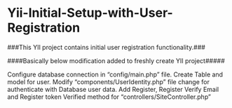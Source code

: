 Yii-Initial-Setup-with-User-Registration
========================================

###This YII project contains initial user registration functionality.###

####Basically below modification added to freshly create YII project#####

Configure database connection in “config/main.php”  file.
Create Table and model for user.
Modify “components/UserIdentity.php” file change for authenticate with Database user data.
Add Register, Register Verify Email and Register token Verified method for “controllers/SiteController.php”

